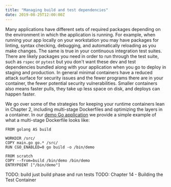 ```yaml
---
title: "Managing build and test dependencies"
date: 2019-08-25T12:00:00Z
---
```


Many applications have different sets of required packages depending on the environment in which the application is running. For example, when running your app locally on your workstation you may have packages for linting, syntax checking, debugging, and automatically reloading as you make changes. The same is true in your continuous integration test suites. There are likely packages you need in order to run through the test suite, such as `rspec` or `pytest`  but you don't want these dev and test dependencies bundled along with your application when you go to deploy in staging and production. In general minimal containers have a reduced attack surface for security issues and the fewer programs there are in your container, the fewer potential security vulnerabilities. Smaller containers also means faster pulls, they take up less space on disk, and deploys can happen faster.

We go over some of the strategies for keeping your runtime containers lean in Chapter 2, including multi-stage Dockerfiles and optimizing the layers in a container. In our [demo Go application](https://github.com/cloudnativedevops/demo) we provide a simple example of what a multi-stage Dockerfile looks like:

```
FROM golang AS build

WORKDIR /src/
COPY main.go go.* /src/
RUN CGO_ENABLED=0 go build -o /bin/demo

FROM scratch
COPY --from=build /bin/demo /bin/demo
ENTRYPOINT ["/bin/demo"]
```

TODO: build just build phase and run tests
TODO: Chapter 14 - Building the Test Container
